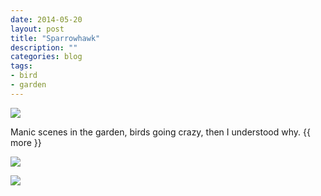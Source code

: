 ```yaml
---
date: 2014-05-20
layout: post
title: "Sparrowhawk"
description: ""
categories: blog 
tags:
- bird
- garden
---
```


![](/images/2014/2014-05-20-sparrowhawk-1.jpg)

Manic scenes in the garden, birds going crazy, then I understood why. 
{{ more }}

![](/images/2014/2014-05-20-sparrowhawk-2.jpg)

![](/images/2014/2014-05-20-sparrowhawk-3.jpg)
